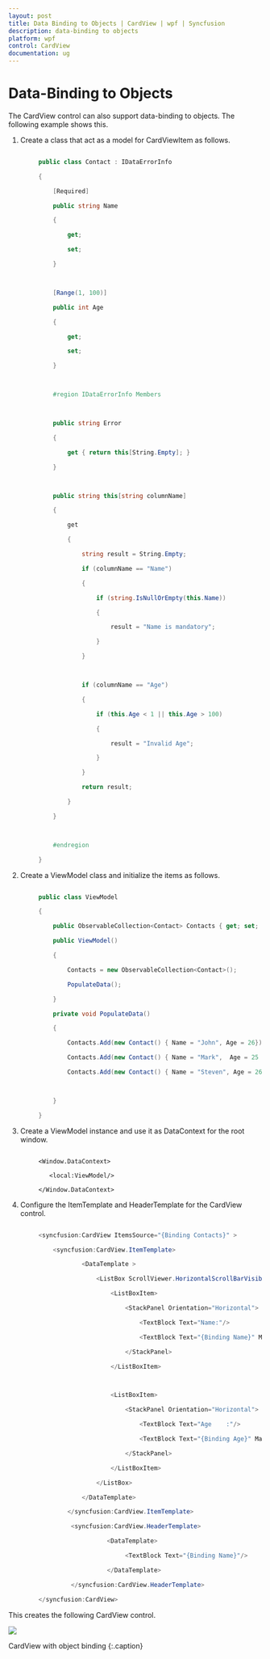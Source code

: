 ```yaml
---
layout: post
title: Data Binding to Objects | CardView | wpf | Syncfusion
description: data-binding to objects
platform: wpf
control: CardView
documentation: ug
---
```


# Data-Binding to Objects

The CardView control can also support data-binding to objects. The following example shows this.

1. Create a class that act as a model for CardViewItem as follows.

   ~~~ csharp

		public class Contact : IDataErrorInfo

		{

			[Required]

			public string Name

			{

				get;

				set;            

			}



			[Range(1, 100)]

			public int Age

			{

				get;

				set;            

			}        



			#region IDataErrorInfo Members



			public string Error

			{

				get { return this[String.Empty]; }

			}



			public string this[string columnName]

			{

				get 

				{

					string result = String.Empty;

					if (columnName == "Name")

					{

						if (string.IsNullOrEmpty(this.Name))

						{

							result = "Name is mandatory";

						}

					}



					if (columnName == "Age")

					{

						if (this.Age < 1 || this.Age > 100)

						{

							result = "Invalid Age";

						}

					}

					return result;

				}

			}



			#endregion

		}

   ~~~

2. Create a ViewModel class and initialize the items as follows.

   ~~~ csharp

		public class ViewModel

		{

			public ObservableCollection<Contact> Contacts { get; set; }

			public ViewModel()

			{

				Contacts = new ObservableCollection<Contact>();

				PopulateData();

			}

			private void PopulateData()

			{            

				Contacts.Add(new Contact() { Name = "John", Age = 26});

				Contacts.Add(new Contact() { Name = "Mark",  Age = 25 });

				Contacts.Add(new Contact() { Name = "Steven", Age = 26});



			}

		}


   ~~~

3. Create a ViewModel instance and use it as DataContext for the root window.

   ~~~ xaml

		<Window.DataContext>

		   <local:ViewModel/>

		</Window.DataContext>

   ~~~

4. Configure the ItemTemplate and HeaderTemplate for the CardView control.

   ~~~ csharp

		<syncfusion:CardView ItemsSource="{Binding Contacts}" >

			<syncfusion:CardView.ItemTemplate>

					<DataTemplate >

						<ListBox ScrollViewer.HorizontalScrollBarVisibility="Disabled">

							<ListBoxItem>

								<StackPanel Orientation="Horizontal">

									<TextBlock Text="Name:"/>

									<TextBlock Text="{Binding Name}" Margin="5,0,0,0"/>

								</StackPanel>

							</ListBoxItem>



							<ListBoxItem>

								<StackPanel Orientation="Horizontal">

									<TextBlock Text="Age    :"/>

									<TextBlock Text="{Binding Age}" Margin="5,0,0,0"/>

								</StackPanel>

							</ListBoxItem>

						</ListBox>

					</DataTemplate>

				</syncfusion:CardView.ItemTemplate>

				 <syncfusion:CardView.HeaderTemplate>

						   <DataTemplate>

								<TextBlock Text="{Binding Name}"/>

						   </DataTemplate>

				 </syncfusion:CardView.HeaderTemplate>

		</syncfusion:CardView>

   ~~~

This creates the following CardView control.

![](Data-Binding-to-Objects_images/Data-Binding-to-Objects_img1.png)

CardView with object binding
{:.caption}